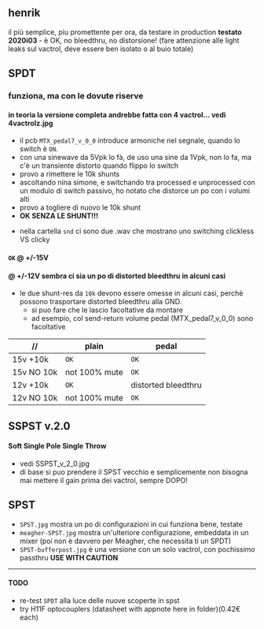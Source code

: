 ## henrik
il più semplice, piu promettente per ora, da testare in production
**testato 2020i03** - è OK, no bleedthru, no distorsione! (fare attenzione alle light leaks sul vactrol, deve essere ben isolato o al buio totale)

## SPDT
### funziona, ma con le dovute riserve
#### in teoria la versione completa andrebbe fatta con 4 vactrol... **vedi 4vactrolz.jpg**
  * il pcb `MTX_pedal7_v_0_0` introduce armoniche nel segnale, quando lo switch è `ON`.
  * con una sinewave da 5Vpk lo fà, de uso una sine da 1Vpk, non lo fa, ma c'è un transiente distorto quando flippo lo switch
  * provo a rimettere le 10k shunts
  * ascoltando nina simone, e switchando tra processed e unprocessed con un modulo di switch passivo, ho notato che distorce un po con i volumi alti
  * provo a togliere di nuovo le 10k shunt
  * **OK SENZA LE SHUNT!!!**
- nella cartella `snd` ci sono due .wav che mostrano uno switching clickless VS clicky

#### `OK` @ +/-15V
#### @ +/-12V sembra ci sia un po di distorted bleedthru in alcuni casi

* le due shunt-res da `10k` devono essere omesse in alcuni casi, perchè possono trasportare distorted bleedthru alla GND.
  + si puo fare che le lascio facoltative da montare
  + ad esempio, col send-return volume pedal (MTX_pedal7_v_0_0) sono facoltative

| //         | plain         | pedal               |
|------------|---------------|---------------------|
| 15v +10k   | `OK`            | `OK`                  |
| 15v NO 10k | not 100% mute | `OK`                  |
| 12v +10k   | `OK`            | distorted bleedthru |
| 12v NO 10k | not 100% mute | `OK`                  |


## SSPST v.2.0
#### Soft Single Pole Single Throw
  * vedi SSPST_v_2_0.jpg
  * di base si puo prendere il SPST vecchio e semplicemente non bisogna mai mettere il gain prima dei vactrol, sempre DOPO!

## SPST
  * `SPST.jpg` mostra un po di configurazioni in cui funziona bene, testate
  * `meagher-SPST.jpg` mostra un'ulteriore configurazione, embeddata in un mixer (poi non è davvero per Meagher, che necessita ti un SPDT)
  * `SPST-bufferpost.jpg` è una versione con un solo vactrol, con pochissimo passthru **USE WITH CAUTION**
---

#### TODO
  - re-test `SPDT` alla luce delle nuove scoperte in spst
  - try H11F optocouplers (datasheet with appnote here in folder)(0.42€ each)